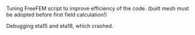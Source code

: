 Tuning FreeFEM script to improve efficiency of the code.
(built mesh must be adopted before first field calculation!)

Debugging eta15 and eta18, which crashed.